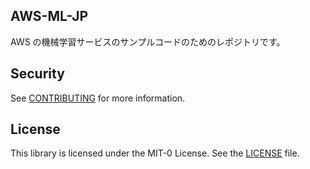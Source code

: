 ## AWS-ML-JP

AWS の機械学習サービスのサンプルコードのためのレポジトリです。

## Security

See [CONTRIBUTING](CONTRIBUTING.md#security-issue-notifications) for more information.

## License

This library is licensed under the MIT-0 License. See the [LICENSE](LICENSE) file.

